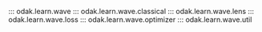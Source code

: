::: odak.learn.wave
::: odak.learn.wave.classical
::: odak.learn.wave.lens
::: odak.learn.wave.loss
::: odak.learn.wave.optimizer
::: odak.learn.wave.util

